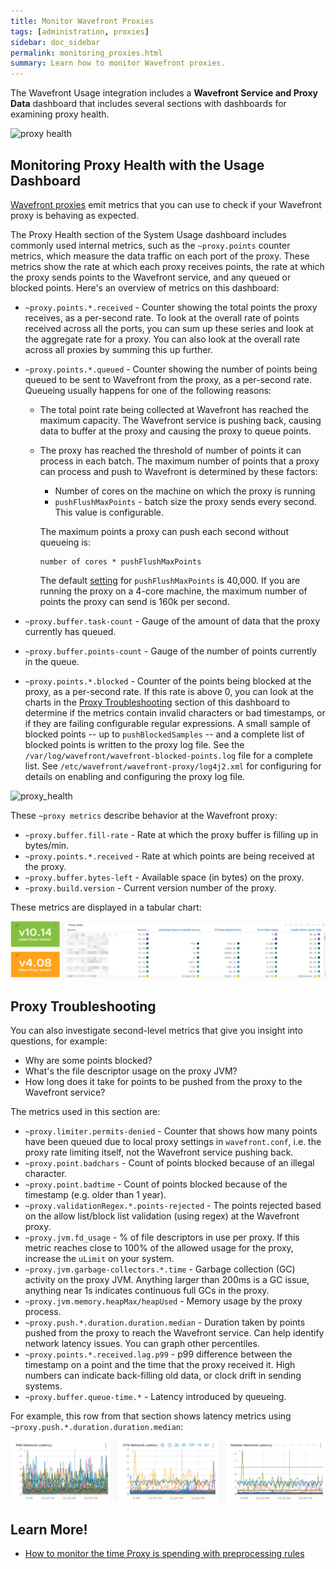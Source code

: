 ```yaml
---
title: Monitor Wavefront Proxies
tags: [administration, proxies]
sidebar: doc_sidebar
permalink: monitoring_proxies.html
summary: Learn how to monitor Wavefront proxies.
---
```


The Wavefront Usage integration includes a **Wavefront Service and Proxy Data** dashboard that includes several sections with dashboards for examining proxy health.

![proxy health](images/proxy_health_example.png)

## Monitoring Proxy Health with the Usage Dashboard

[Wavefront proxies](proxies.html) emit metrics that you can use to check if your Wavefront proxy is behaving as expected.

The Proxy Health section of the System Usage dashboard includes commonly used internal metrics, such as the `~proxy.points` counter metrics, which measure the data traffic on each port of the proxy. These metrics show the rate at which each proxy receives points, the rate at which the proxy sends points to the Wavefront service, and any queued or blocked points. Here's an overview of metrics on this dashboard:

- `~proxy.points.*.received` - Counter showing the total points the proxy receives, as a per-second rate. To look at the overall rate of points received across all the ports, you can sum up these series and look at the aggregate rate for a proxy. You can also look at the overall rate across all proxies by summing this up further.

- `~proxy.points.*.queued` - Counter showing the number of points being queued to be sent to Wavefront from the proxy, as a per-second rate. Queueing usually happens for one of the following reasons:

  - The total point rate being collected at Wavefront has reached the maximum capacity. The Wavefront service is pushing back, causing data to buffer at the proxy and causing the proxy to queue points.

  - The proxy has reached the threshold of number of points it can process in each batch. The maximum number of points that a proxy can process and push to Wavefront is determined by these factors:
    - Number of cores on the machine on which the proxy is running
    - `pushFlushMaxPoints` - batch size the proxy sends every second. This value is configurable.

    The maximum points a proxy can push each second without queueing  is:

    ```
    number of cores * pushFlushMaxPoints
    ```

    The default [setting](proxies_configuring.html) for `pushFlushMaxPoints` is 40,000. If you are running the proxy on a 4-core machine, the maximum number of points the proxy can send is 160k per second.

- `~proxy.buffer.task-count` - Gauge of the amount of data that the proxy currently has queued.
- `~proxy.buffer.points-count` - Gauge of the number of points currently in the queue.
- `~proxy.points.*.blocked` - Counter of the points being blocked at the proxy, as a per-second rate. If this rate is above 0, you can look at the charts in the [Proxy Troubleshooting](#proxy-troubleshooting) section of this dashboard to determine if the metrics contain invalid characters or bad timestamps, or if they are failing configurable regular expressions. A small sample of blocked points -- up to `pushBlockedSamples` -- and a complete list of blocked points is written to the proxy log file. See the `/var/log/wavefront/wavefront-blocked-points.log` file  for a complete list. See   `/etc/wavefront/wavefront-proxy/log4j2.xml` for configuring for details on enabling and configuring the proxy log file.

![proxy_health](images/proxy_health.png)

These `~proxy metrics` describe behavior at the Wavefront proxy:

- `~proxy.buffer.fill-rate` - Rate at which the proxy buffer is filling up in bytes/min.
- `~proxy.points.*.received` - Rate at which points are being received at the proxy.
- `~proxy.buffer.bytes-left` - Available space (in bytes) on the proxy.
- `~proxy.build.version` - Current version number of the proxy.

These metrics are displayed in a tabular chart:

![A screenshot of the Proxy Stat chart.](images/proxy_table_chart.png)

## Proxy Troubleshooting

You can also investigate second-level metrics that give you insight into questions, for example:
* Why are some points blocked?
* What's the file descriptor usage on the proxy JVM?
* How long does it take for points to be pushed from the proxy to the Wavefront service?

The metrics used in this section are:

- `~proxy.limiter.permits-denied` - Counter that shows how many points have been queued due to local proxy settings in `wavefront.conf`, i.e. the proxy rate limiting itself, not the Wavefront service pushing back.
- `~proxy.point.badchars` - Count of points blocked because of an illegal character.
- `~proxy.point.badtime` - Count of points blocked because of the timestamp (e.g. older than 1 year).
- `~proxy.validationRegex.*.points-rejected` - The points rejected based on the allow list/block list validation (using regex) at the Wavefront proxy.
- `~proxy.jvm.fd_usage` - % of file descriptors in use per proxy. If this metric reaches close to 100% of the allowed usage for the proxy, increase the `uLimit` on your system.
- `~proxy.jvm.garbage-collectors.*.time` - Garbage collection (GC) activity on the proxy JVM. Anything larger than 200ms is a GC issue, anything near 1s indicates continuous full GCs in the proxy.
- `~proxy.jvm.memory.heapMax/heapUsed` - Memory usage by the proxy process.
- `~proxy.push.*.duration.duration.median` - Duration taken by points pushed from the proxy to reach the Wavefront service. Can help identify network latency issues. You can graph other percentiles.
- `~proxy.points.*.received.lag.p99` - p99 difference between the timestamp on a point and the time that the proxy received it. High numbers can indicate back-filling old data, or clock drift in sending systems.
- `~proxy.buffer.queue-time.*` - Latency introduced by queueing.

For example, this row from that section shows latency metrics using `~proxy.push.*.duration.duration.median`:

![A screenshot of the P95 Network Latency, P75 Network Latency and Median Network Latency charts.](images/proxy_troubleshooting.png)

## Learn More!

* [How to monitor the time Proxy is spending with preprocessing rules](https://help.wavefront.com/hc/en-us/articles/360059103512-How-to-monitor-time-Proxy-is-spending-with-preprocessing-rules)
